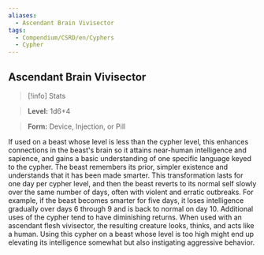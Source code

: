 ```yaml
---
aliases:
  - Ascendant Brain Vivisector
tags:
  - Compendium/CSRD/en/Cyphers
  - Cypher
---
```

  
    
## Ascendant Brain Vivisector    
>[!info] Stats    
> **Level:** 1d6+4    
> **Form:** Device, Injection, or Pill  
    
If used on a beast whose level is less than the cypher level, this enhances connections in the beast's brain so it attains near-human intelligence and sapience, and gains a basic understanding of one specific language keyed to the cypher. The beast remembers its prior, simpler existence and understands that it has been made smarter. This transformation lasts for one day per cypher level, and then the beast reverts to its normal self slowly over the same number of days, often with violent and erratic outbreaks. For example, if the beast becomes smarter for five days, it loses intelligence gradually over days 6 through 9 and is back to normal on day 10. Additional uses of the cypher tend to have diminishing returns. When used with an ascendant flesh vivisector, the resulting creature looks, thinks, and acts like a human. Using this cypher on a beast whose level is too high might end up elevating its intelligence somewhat but also instigating aggressive behavior.